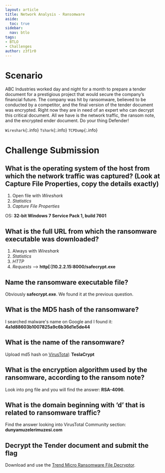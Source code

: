 ```yaml
---
layout: article
title: Network Analysis - Ransomware
aside:
  toc: true
sidebar:
  nav: btlo
tags:
- BTLO
- Challenges
author: z3f1r0
---
```


# Scenario
ABC Industries worked day and night for a month to prepare a tender document for a prestigious project that would secure the company’s financial future. The company was hit by ransomware, believed to be conducted by a competitor, and the final version of the tender document was encrypted. Right now they are in need of an expert who can decrypt this critical document. All we have is the network traffic, the ransom note, and the encrypted ender document. Do your thing Defender!​

`Wireshark`{:.info} `Tshark`{:.info} `TCPDump`{:.info}

# Challenge Submission

## What is the operating system of the host from which the network traffic was captured? (Look at Capture File Properties, copy the details exactly)

1. Open file with *Wireshark*
2. *Statistics*
3. *Capture File Properties*

OS: **32-bit Windows 7 Service Pack 1, build 7601**

## What is the full URL from which the ransomware executable was downloaded?

1. Always with *Wireshark*
2. *Statistics*
3. *HTTP*
4. *Requests*
--> **http[:]10.2.2.15:8000/safecrypt.exe**

## Name the ransomware executable file?

Obviously **safecrypt.exe**. We found it at the previous question.

## What is the MD5 hash of the ransomware?

I searched malware's name on Google and I found it:
**4a1d88603b1007825a9c6b36d1e5de44**

## What is the name of the ransomware?

Upload md5 hash on [VirusTotal](https://www.virustotal.com/):  **TeslaCrypt**

## What is the encryption algorithm used by the ransomware, according to the ransom note?

Look into png file and you will find the answer: **RSA-4096**.

## What is the domain beginning with ‘d’ that is related to ransomware traffic?

Find the answer looking into VirusTotal Community section: **dunyamuzelerimuzesi.com**

## Decrypt the Tender document and submit the flag

Download and use the [Trend Micro Ransomware File Decryptor](https://success.trendmicro.com/dcx/s/solution/1114221-downloading-and-using-the-trend-micro-ransomware-file-decryptor?language=en_US). 
